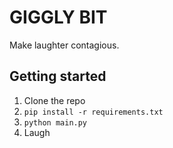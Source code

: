 # GIGGLY BIT

Make laughter contagious.

## Getting started

1. Clone the repo
2. `pip install -r requirements.txt`
3. `python main.py`
4. Laugh



